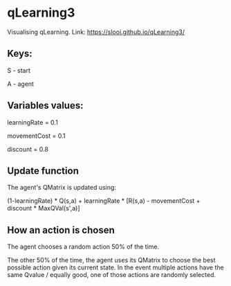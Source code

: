 # qLearning3
Visualising qLearning. Link: https://slooi.github.io/qLearning3/

## Keys:

S - start

A - agent


## Variables values:
learningRate = 0.1

movementCost = 0.1

discount = 0.8

## Update function

The agent's QMatrix is updated using:

(1-learningRate) * Q(s,a) + learningRate * [R(s,a) - movementCost + discount * MaxQVal(s',a)]

## How an action is chosen
The agent chooses a random action 50% of the time.

The other 50% of the time, the agent uses its QMatrix to choose the best possible action given its current state. In the event multiple actions have the same Qvalue / equally good, one of those actions are randomly selected.
